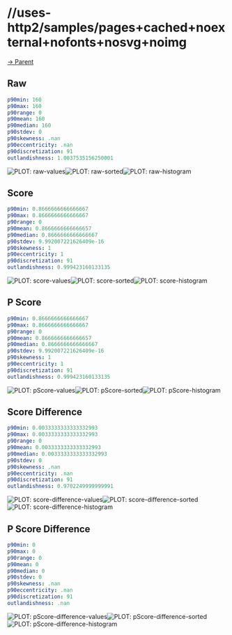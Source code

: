 
# //uses-http2/samples/pages+cached+noexternal+nofonts+nosvg+noimg

[→ Parent](../..)


## Raw


```yaml
p90min: 160
p90max: 160
p90range: 0
p90mean: 160
p90median: 160
p90stdev: 0
p90skewness: .nan
p90eccentricity: .nan
p90discretization: 91
outlandishness: 1.0037535156250001

```

![PLOT: raw-values](./raw/values.svg)![PLOT: raw-sorted](./raw/sorted.svg)![PLOT: raw-histogram](./raw/histogram.svg)
## Score


```yaml
p90min: 0.8666666666666667
p90max: 0.8666666666666667
p90range: 0
p90mean: 0.8666666666666657
p90median: 0.8666666666666667
p90stdev: 9.992007221626409e-16
p90skewness: 1
p90eccentricity: 1
p90discretization: 91
outlandishness: 0.999423160133135

```

![PLOT: score-values](./score/values.svg)![PLOT: score-sorted](./score/sorted.svg)![PLOT: score-histogram](./score/histogram.svg)
## P Score


```yaml
p90min: 0.8666666666666667
p90max: 0.8666666666666667
p90range: 0
p90mean: 0.8666666666666657
p90median: 0.8666666666666667
p90stdev: 9.992007221626409e-16
p90skewness: 1
p90eccentricity: 1
p90discretization: 91
outlandishness: 0.999423160133135

```

![PLOT: pScore-values](./pScore/values.svg)![PLOT: pScore-sorted](./pScore/sorted.svg)![PLOT: pScore-histogram](./pScore/histogram.svg)
## Score Difference


```yaml
p90min: 0.0033333333333332993
p90max: 0.0033333333333332993
p90range: 0
p90mean: 0.0033333333333332993
p90median: 0.0033333333333332993
p90stdev: 0
p90skewness: .nan
p90eccentricity: .nan
p90discretization: 91
outlandishness: 0.9702249999999991

```

![PLOT: score-difference-values](./score-difference/values.svg)![PLOT: score-difference-sorted](./score-difference/sorted.svg)![PLOT: score-difference-histogram](./score-difference/histogram.svg)
## P Score Difference


```yaml
p90min: 0
p90max: 0
p90range: 0
p90mean: 0
p90median: 0
p90stdev: 0
p90skewness: .nan
p90eccentricity: .nan
p90discretization: 91
outlandishness: .nan

```

![PLOT: pScore-difference-values](./pScore-difference/values.svg)![PLOT: pScore-difference-sorted](./pScore-difference/sorted.svg)![PLOT: pScore-difference-histogram](./pScore-difference/histogram.svg)